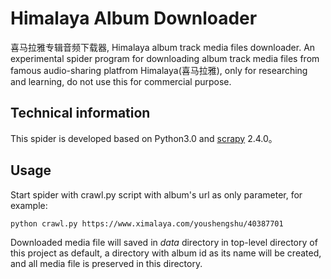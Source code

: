 # Himalaya Album Downloader

喜马拉雅专辑音频下载器, Himalaya album track media files downloader. 
An experimental spider program for downloading album track media files from famous audio-sharing platfrom Himalaya(喜马拉雅), only for researching and learning, do not use this for commercial purpose.

## Technical information

This spider is developed based on Python3.0 and [scrapy](https://github.com/scrapy/scrapy) 2.4.0。

## Usage

Start spider with crawl.py script with album's url as only parameter, for example:

```shell
python crawl.py https://www.ximalaya.com/youshengshu/40387701
```
Downloaded media file will saved in *data* directory in top-level directory of this project  as default, a directory with album id as its name will be created, and all media file is preserved in this directory. 
